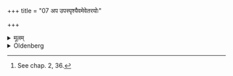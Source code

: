 +++
title = "07 अप उपस्पृश्यैवमेवेतरयोः"

+++

<details><summary>मूलम्</summary>

अप उपस्पृश्यैवमेवेतरयोः ७
</details>

<details><summary>Oldenberg</summary>

7. [^5]  After he leas touched water, (he does) the same for the other two.


[^5]:  See chap. 2, 36.
</details>
